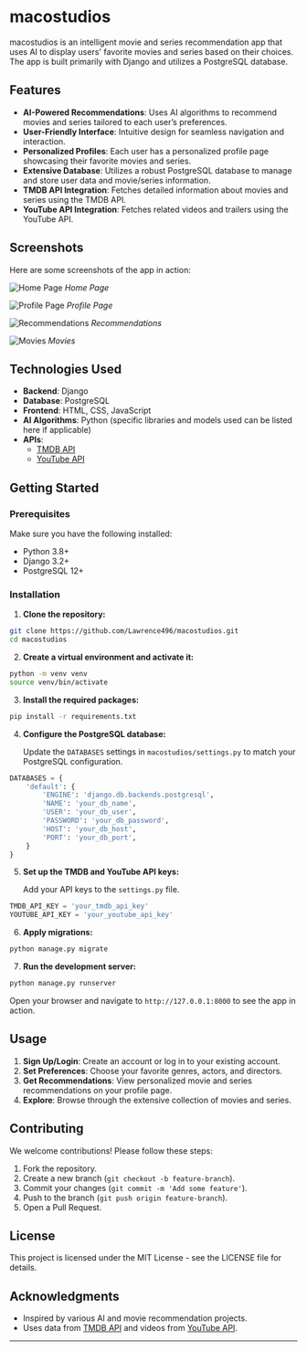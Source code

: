 # macostudios

macostudios is an intelligent movie and series recommendation app that uses AI to display users' favorite movies and series based on their choices. The app is built primarily with Django and utilizes a PostgreSQL database.

## Features

- **AI-Powered Recommendations**: Uses AI algorithms to recommend movies and series tailored to each user’s preferences.
- **User-Friendly Interface**: Intuitive design for seamless navigation and interaction.
- **Personalized Profiles**: Each user has a personalized profile page showcasing their favorite movies and series.
- **Extensive Database**: Utilizes a robust PostgreSQL database to manage and store user data and movie/series information.
- **TMDB API Integration**: Fetches detailed information about movies and series using the TMDB API.
- **YouTube API Integration**: Fetches related videos and trailers using the YouTube API.

## Screenshots

Here are some screenshots of the app in action:

![Home Page](home.png)
*Home Page*

![Profile Page](profile.png)
*Profile Page*

![Recommendations](recommended.png)
*Recommendations*

![Movies](movies.png)
*Movies*

## Technologies Used

- **Backend**: Django
- **Database**: PostgreSQL
- **Frontend**: HTML, CSS, JavaScript
- **AI Algorithms**: Python (specific libraries and models used can be listed here if applicable)
- **APIs**: 
  - [TMDB API](https://www.themoviedb.org/documentation/api)
  - [YouTube API](https://developers.google.com/youtube/v3)

## Getting Started

### Prerequisites

Make sure you have the following installed:

- Python 3.8+
- Django 3.2+
- PostgreSQL 12+

### Installation

1. **Clone the repository:**

```bash
git clone https://github.com/Lawrence496/macostudios.git
cd macostudios
```

2. **Create a virtual environment and activate it:**

```bash
python -m venv venv
source venv/bin/activate
```

3. **Install the required packages:**

```bash
pip install -r requirements.txt
```

4. **Configure the PostgreSQL database:**

   Update the `DATABASES` settings in `macostudios/settings.py` to match your PostgreSQL configuration.

```python
DATABASES = {
    'default': {
        'ENGINE': 'django.db.backends.postgresql',
        'NAME': 'your_db_name',
        'USER': 'your_db_user',
        'PASSWORD': 'your_db_password',
        'HOST': 'your_db_host',
        'PORT': 'your_db_port',
    }
}
```

5. **Set up the TMDB and YouTube API keys:**

   Add your API keys to the `settings.py` file.

```python
TMDB_API_KEY = 'your_tmdb_api_key'
YOUTUBE_API_KEY = 'your_youtube_api_key'
```

6. **Apply migrations:**

```bash
python manage.py migrate
```

7. **Run the development server:**

```bash
python manage.py runserver
```

Open your browser and navigate to `http://127.0.0.1:8000` to see the app in action.

## Usage

1. **Sign Up/Login**: Create an account or log in to your existing account.
2. **Set Preferences**: Choose your favorite genres, actors, and directors.
3. **Get Recommendations**: View personalized movie and series recommendations on your profile page.
4. **Explore**: Browse through the extensive collection of movies and series.

## Contributing

We welcome contributions! Please follow these steps:

1. Fork the repository.
2. Create a new branch (`git checkout -b feature-branch`).
3. Commit your changes (`git commit -m 'Add some feature'`).
4. Push to the branch (`git push origin feature-branch`).
5. Open a Pull Request.

## License

This project is licensed under the MIT License - see the LICENSE file for details.

## Acknowledgments

- Inspired by various AI and movie recommendation projects.
- Uses data from [TMDB API](https://www.themoviedb.org/documentation/api) and videos from [YouTube API](https://developers.google.com/youtube/v3).

---
